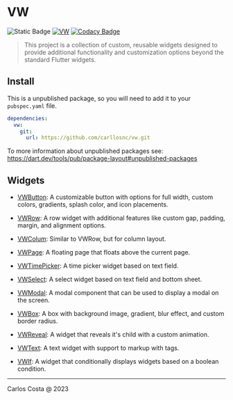 # VW

![Static Badge](https://img.shields.io/badge/Flutter_package-blue)
[![VW](https://github.com/carllosnc/vw/actions/workflows/dart.yml/badge.svg)](https://github.com/carllosnc/vw/actions/workflows/dart.yml)
[![Codacy Badge](https://app.codacy.com/project/badge/Grade/5d13914b855e4c24a52f5492c3691aaa)](https://app.codacy.com/gh/C4co/vw/dashboard?utm_source=gh&utm_medium=referral&utm_content=&utm_campaign=Badge_grade)

> This project is a collection of custom, reusable widgets designed to provide additional functionality and customization options beyond the standard Flutter widgets.

## Install

This is a unpublished package, so you will need to add it to your `pubspec.yaml` file.

```yaml
dependencies:
  vw:
    git:
      url: https://github.com/carllosnc/vw.git
```

To more information about unpublished packages see: https://dart.dev/tools/pub/package-layout#unpublished-packages

## Widgets

- [VWButton](https://github.com/carllosnc/vw/blob/master/docs/vw_button.md): A customizable button with options for full width, custom colors, gradients, splash color, and icon placements.

- [VWRow](https://github.com/carllosnc/vw/blob/master/docs/vw_column.md): A row widget with additional features like custom gap, padding, margin, and
alignment options.

- [VWColum](https://github.com/carllosnc/vw/blob/master/docs/vw_row.md): Similar to VWRow, but for column layout.

- [VWPage](https://github.com/carllosnc/vw/blob/master/docs/vw_page.md): A floating page that floats above the current page.

- [VWTimePicker](https://github.com/carllosnc/vw/blob/master/docs/vw_timepicker.md): A time picker widget based on text field.

- [VWSelect](https://github.com/carllosnc/vw/blob/master/docs/vw_select.md): A select widget based on text field and bottom sheet.

- [VWModal](https://github.com/carllosnc/vw/blob/master/docs/vw_modal.md): A modal component that can be used to display a modal on the screen.

- [VWBox](https://github.com/carllosnc/vw/blob/master/docs/vw_box.md): A box with background image, gradient, blur effect, and custom border radius.

- [VWReveal](https://github.com/carllosnc/vw/blob/master/docs/vw_reveal.md): A widget that reveals it's child with a custom animation.

- [VWText](https://github.com/carllosnc/vw/blob/master/docs/vw_text.md): A text widget with support to markup with tags.

- [VWIf](https://github.com/carllosnc/vw/blob/master/docs/vw_if.md): A widget that conditionally displays widgets based on a boolean condition.

---

Carlos Costa @ 2023
